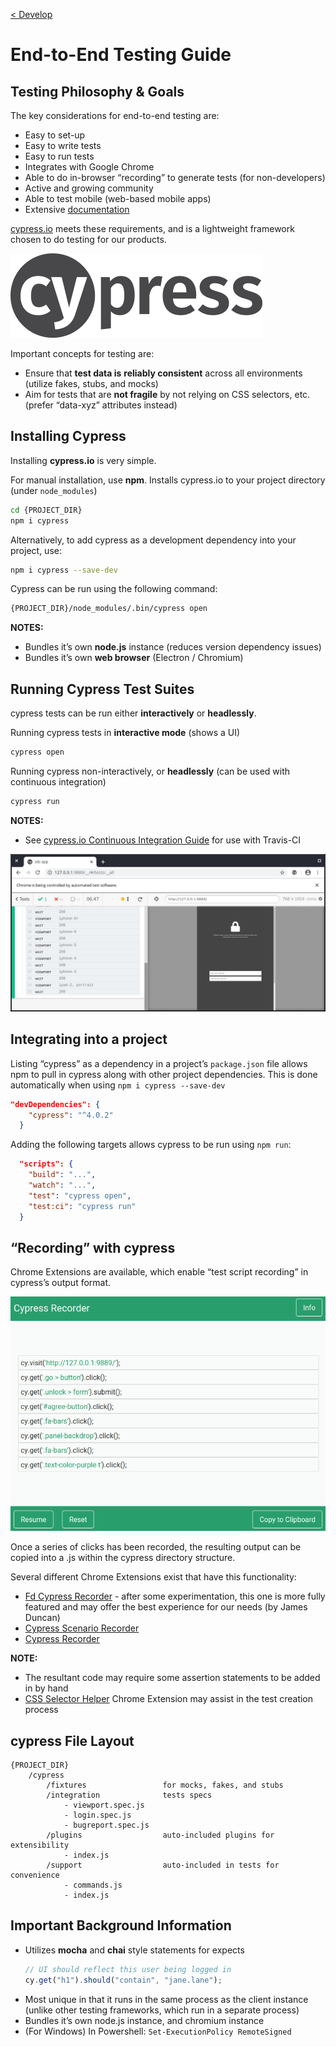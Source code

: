 <!-- Copy and paste the converted output. -->

[< Develop](../../Develop.md)

# End-to-End Testing Guide

## Testing Philosophy & Goals

The key considerations for end-to-end testing are:

- Easy to set-up
- Easy to write tests
- Easy to run tests
- Integrates with Google Chrome
- Able to do in-browser “recording” to generate tests (for non-developers)
- Active and growing community
- Able to test mobile (web-based mobile apps)
- Extensive [documentation](https://docs.cypress.io/guides/overview/why-cypress.html)

[cypress.io](https://www.cypress.io/) meets these requirements, and is a lightweight framework chosen to do testing for our products.

![alt_text](images/image2.png "image_tooltip")

Important concepts for testing are:

- Ensure that **test data is** **reliably consistent** across all environments (utilize fakes, stubs, and mocks)
- Aim for tests that are **not fragile** by not relying on CSS selectors, etc. (prefer “data-xyz” attributes instead)

## Installing Cypress

Installing **cypress.io** is very simple.

For manual installation, use **npm**. Installs cypress.io to your project directory (under `node_modules`)

```bash
cd {PROJECT_DIR}
npm i cypress
```

Alternatively, to add cypress as a development dependency into your project, use:

```bash
npm i cypress --save-dev
```

Cypress can be run using the following command:

```bash
{PROJECT_DIR}/node_modules/.bin/cypress open
```

**NOTES:**

- Bundles it’s own **node.js** instance (reduces version dependency issues)
- Bundles it’s own **web browser** (Electron / Chromium)

## Running Cypress Test Suites

cypress tests can be run either **interactively** or **headlessly**.

Running cypress tests in **interactive mode** (shows a UI)

```bash
cypress open
```

Running cypress non-interactively, or **headlessly** (can be used with continuous integration)

```bash
cypress run
```

**NOTES:**

- See [cypress.io Continuous Integration Guide](https://docs.cypress.io/guides/guides/continuous-integration.html#Travis) for use with Travis-CI

![alt_text](images/image1.png "image_tooltip")

## Integrating into a project

Listing “cypress” as a dependency in a project’s `package.json` file allows npm to pull in cypress along with other project dependencies. This is done automatically when using `npm i cypress --save-dev`

```json
"devDependencies": {
    "cypress": "^4.0.2"
  }
```

Adding the following targets allows cypress to be run using `npm run`:

```json
  "scripts": {
    "build": "...",
    "watch": "...",
    "test": "cypress open",
    "test:ci": "cypress run"
  }
```

## “Recording” with cypress

Chrome Extensions are available, which enable “test script recording” in cypress’s output format.

![alt_text](images/image3.png "image_tooltip")

Once a series of clicks has been recorded, the resulting output can be copied into a .js within the cypress directory structure.

Several different Chrome Extensions exist that have this functionality:

- [Fd Cypress Recorder](https://chrome.google.com/webstore/detail/fd-cypress-recorder/amleackadkomdccpbfginhnecfhhognj) - after some experimentation, this one is more fully featured and may offer the best experience for our needs (by James Duncan)
- [Cypress Scenario Recorder](https://chrome.google.com/webstore/detail/cypress-scenario-recorder/fmpgoobcionmfneadjapdabmjfkmfekb?hl=en)
- [Cypress Recorder](https://github.com/KabaLabs/Cypress-Recorder)

**NOTE:**

- The resultant code may require some assertion statements to be added in by hand
- [CSS Selector Helper](https://chrome.google.com/webstore/detail/css-selector-helper-for-c/gddgceinofapfodcekopkjjelkbjodin?hl=en) Chrome Extension may assist in the test creation process

## cypress File Layout

```
{PROJECT_DIR}
    /cypress
        /fixtures                 for mocks, fakes, and stubs
        /integration              tests specs
            - viewport.spec.js
            - login.spec.js
            - bugreport.spec.js
        /plugins                  auto-included plugins for extensibility
            - index.js
        /support                  auto-included in tests for convenience
            - commands.js
            - index.js

```

## Important Background Information

- Utilizes **mocha** and **chai** style statements for expects
  ```js
  // UI should reflect this user being logged in
  cy.get("h1").should("contain", "jane.lane");
  ```
- Most unique in that it runs in the same process as the client instance (unlike other testing frameworks, which run in a separate process)
- Bundles it’s own node.js instance, and chromium instance
- (For Windows) In Powershell: `Set-ExecutionPolicy RemoteSigned`

